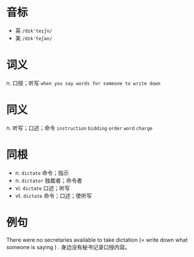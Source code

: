 # 音标

- 英 `/dɪk'teɪʃn/`
- 美 `/dɪk'teʃən/`

# 词义

n. 口授；听写
`when you say words for someone to write down`

# 同义

n. 听写；口述；命令
`instruction` `bidding` `order` `word` `charge`

# 同根

- n. `dictate` 命令；指示
- n. `dictator` 独裁者；命令者
- vi. `dictate` 口述；听写
- vt. `dictate` 命令；口述；使听写

# 例句

There were no secretaries available to take dictation (= write down what someone is saying ) .
身边没有秘书记录口授内容。


